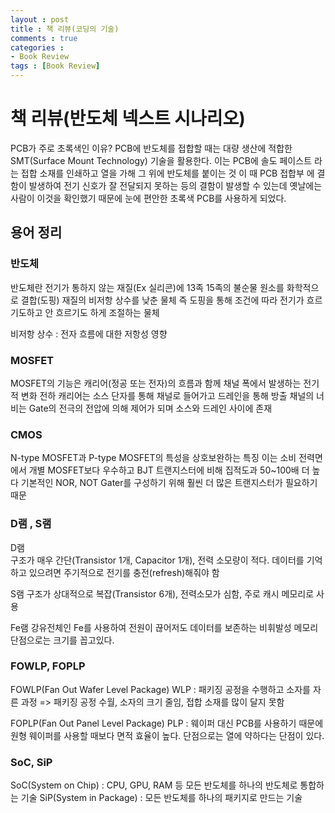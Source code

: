 ```yaml
---
layout : post
title : 책 리뷰(코딩의 기술)
comments : true
categories : 
- Book Review
tags : [Book Review]
---
```

# 책 리뷰(반도체 넥스트 시나리오) 


PCB가 주로 초록색인 이유?
PCB에 반도체를 접합할 때는 대량 생산에 적합한 SMT(Surface Mount Technology) 기술을 활용한다. 이는 PCB에 솔도 페이스트 라는 접합 소재를 인쇄하고
열을 가해 그 위에 반도체를 붙이는 것
이 때 PCB 접합부 에 결함이 발생하여 전기 신호가 잘 전달되지 못하는 등의 결함이 발생할 수 있는데 옛날에는 사람이 이것을 확인했기 때문에 눈에 편안한
초록색 PCB를 사용하게 되었다.
## 용어 정리

### 반도체
반도체란 전기가 통하지 않는 재질(Ex 실리콘)에 13족 15족의 불순물 원소를 화학적으로 결합(도핑) 재질의 비저항 상수를 낮춘 물체
즉 도핑을 통해 조건에 따라 전기가 흐르기도하고 안 흐르기도 하게 조절하는 물체

비저항 상수 : 전자 흐름에 대한 저항성 영향

### MOSFET
MOSFET의 기능은 캐리어(정공 또는 전자)의 흐름과 함께 채널 폭에서 발생하는 전기적 변화
전하 캐리어는 소스 단자를 통해 채널로 들어가고 드레인을 통해 방출
채널의 너비는 Gate의 전극의 전압에 의해 제어가 되며 소스와 드레인 사이에 존재

### CMOS
N-type MOSFET과 P-type MOSFET의 특성을 상호보완하는 특징
이는 소비 전력면에서 개별 MOSFET보다 우수하고 BJT 트랜지스터에 비해 집적도과 50~100배 더 높다
기본적인 NOR, NOT Gater를 구성하기 위해 훨씬 더 많은 트랜지스터가 필요하기 때문

### D램 , S램

D램  
구조가 매우 간단(Transistor 1개, Capacitor 1개), 전력 소모량이 적다.
데이터를 기억하고 있으려면 주기적으로 전기를 충전(refresh)해줘야 함

S램
구조가 상대적으로 복잡(Transistor 6개), 전력소모가 심함, 주로 캐시 메모리로 사용

Fe램
강유전체인 Fe를 사용하여 전원이 끊어저도 데이터를 보존하는 비휘발성 메모리
단점으로는 크기를 꼽고있다.


### FOWLP, FOPLP

FOWLP(Fan Out Wafer Level Package)
WLP : 패키징 공정을 수행하고 소자를 자른 과정 => 패키징 공정 수월, 소자의 크기 줄임, 접합 소재를 많이 달지 못함

FOPLP(Fan Out Panel Level Package)
PLP : 웨이퍼 대신 PCB를 사용하기 때문에 원형 웨이퍼를 사용할 때보다 면적 효율이 높다.
단점으로는 열에 약하다는 단점이 있다.
### SoC, SiP

SoC(System on Chip) : CPU, GPU, RAM 등 모든 반도체를 하나의 반도체로 통합하는 기술
SiP(System in Package) : 모든 반도체를 하나의 패키지로 만드는 기술
